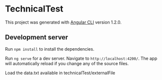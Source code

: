 # TechnicalTest

This project was generated with [Angular CLI](https://github.com/angular/angular-cli) version 1.2.0.

## Development server

Run `npm install` to install the dependencies.

Run `ng serve` for a dev server. Navigate to `http://localhost:4200/`. The app will automatically reload if you change any of the source files.

Load the data.txt available in technicalTest/externalFile
